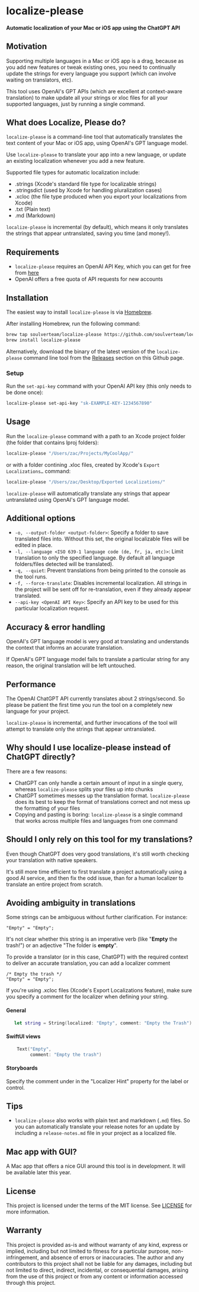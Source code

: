 # localize-please
#### Automatic localization of your Mac or iOS app using the ChatGPT API

## Motivation
Supporting multiple languages in a Mac or iOS app is a drag, because as you add new features or tweak existing ones, you need to continually update the strings for every language you support (which can involve waiting on translators, etc).

This tool uses OpenAI's GPT APIs (which are excellent at context-aware translation) to make update all your strings or xloc files for all your supported languages, just by running a single command.

## What does Localize, Please do?

`localize-please` is a command-line tool that automatically translates the text content of your Mac or iOS app, using OpenAI's GPT language model.

Use `localize-please` to translate your app into a new language, or update an existing localization whenever you add a new feature.

Supported file types for automatic localization include:

- .strings (Xcode's standard file type for localizable strings)
- .stringsdict (used by Xcode for handling pluralization cases)
- .xcloc (the file type produced when you export your localizations from Xcode) 
- .txt (Plain text) 
- .md (Markdown)

`localize-please` is incremental (by default), which means it only translates the strings that appear untranslated, saving you time (and money!).

## Requirements

- `localize-please` requires an OpenAI API Key, which you can get for free from [here](https://platform.openai.com/account/api-keys)
- OpenAI offers a free quota of API requests for new accounts

## Installation

The easiest way to install `localize-please` is via [Homebrew](https://brew.sh).

After installing Homebrew, run the following command:

```sh
brew tap soulverteam/localize-please https://github.com/soulverteam/localize-please
brew install localize-please
```

Alternatively, download the binary of the latest version of the `localize-please` command line tool from the [Releases](https://github.com/soulverteam/localize-please/releases/latest) section on this Github page.

### Setup

Run the `set-api-key` command with your OpenAI API key (this only needs to be done once):

```bash
localize-please set-api-key "sk-EXAMPLE-KEY-1234567890"
```

## Usage

Run the `localize-please` command with a path to an Xcode project folder (the folder that contains lproj folders):

```bash
localize-please "/Users/zac/Projects/MyCoolApp/"
```
or with a folder contining .xloc files, created by Xcode's `Export Localizations…` command:

```bash
localize-please "/Users/zac/Desktop/Exported Localizations/"
```

`localize-please` will automatically translate any strings that appear untranslated using OpenAI's GPT language model.

## Additional options

-  `-o, --output-folder <output-folder>`: Specify a folder to save translated files into. Without this set, the original localizable files will be edited in place.
-  `-l, --language <ISO 639-1 language code (de, fr, ja, etc)>`: Limit translation to only the specified language. By default all language folders/files detected will be translated).
-  `-q, --quiet`: Prevent translations from being printed to the console as the tool runs.
-  `-f, --force-translate`: Disables incremental localization. All strings in the project will be sent off for re-translation, even if they already appear translated.
-  `--api-key <OpenAI API Key>`: Specify an API key to be used for this particular localization request.

## Accuracy & error handling

OpenAI's GPT language model is very good at translating and understands the context that informs an accurate translation.

If OpenAI's GPT language model fails to translate a particular string for any reason, the original translation will be left untouched.

## Performance
The OpenAI ChatGPT API currently translates about 2 strings/second. So please be patient the first time you run the tool on a completely new language for your project.

`localize-please` is incremental, and further invocations of the tool will attempt to translate only the strings that appear untranslated.

## Why should I use localize-please instead of ChatGPT directly?
There are a few reasons:
- ChatGPT can only handle a certain amount of input in a single query, whereas `localize-please` splits your files up into chunks
- ChatGPT sometimes messes up the translation format. `localize-please` does its best to keep the format of translations correct and not mess up the formatting of your files
- Copying and pasting is boring: `localize-please` is a single command that works across multiple files and languages from one command

## Should I only rely on this tool for my translations?
Even though ChatGPT does very good translations, it's still worth checking your translation with native speakers.

It's still more time efficient to first translate a project automatically using a good AI service, and then fix the odd issue, than for a human localizer to translate an entire project from scratch.

## Avoiding ambiguity in translations

Some strings can be ambiguous without further clarification. For instance:

```strings
"Empty" = "Empty";
```

It's not clear whether this string is an imperative verb (like "**Empty** the trash!") or an adjective "The folder is **empty**".

To provide a translator (or in this case, ChatGPT) with the required context to deliver an accurate translation, you can add a localizer comment

```strings
/* Empty the trash */
"Empty" = "Empty";
```

If you're using .xcloc files (Xcode's Export Localizations feature), make sure you specify a comment for the localizer when defining your string.

#### General

```swift
   let string = String(localized: "Empty", comment: "Empty the Trash")
```

#### SwiftUI views

```swift
    Text("Empty",
         comment: "Empty the trash")
```

#### Storyboards
Specify the comment under in the "Localizer Hint" property for the label or control.

## Tips
-  `localize-please` also works with plain text and markdown (`.md`) files. So you can automatically translate your release notes for an update by including a `release-notes.md` file in your project as a localized file.

## Mac app with GUI?
A Mac app that offers a nice GUI around this tool is in development. It will be available later this year.

## License
This project is licensed under the terms of the MIT license. See [LICENSE](LICENSE) for more information.

## Warranty
This project is provided as-is and without warranty of any kind, express or implied, including but not limited to fitness for a particular purpose, non-infringement, and absence of errors or inaccuracies. The author and any contributors to this project shall not be liable for any damages, including but not limited to direct, indirect, incidental, or consequential damages, arising from the use of this project or from any content or information accessed through this project.

